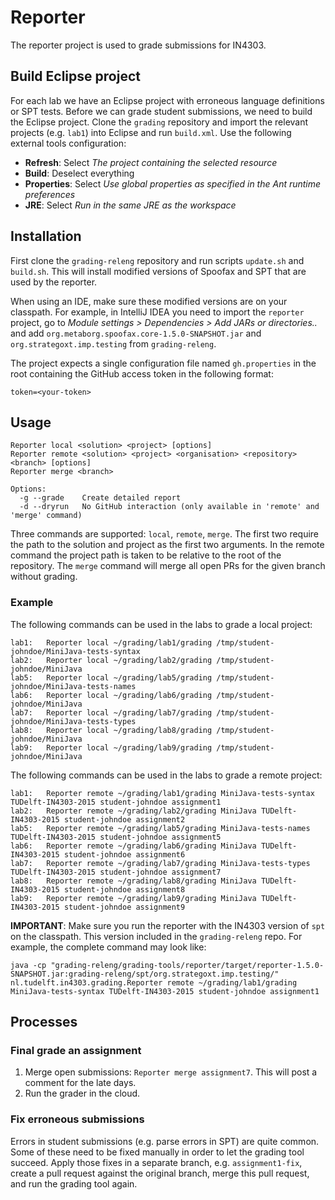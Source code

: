 # Reporter

The reporter project is used to grade submissions for IN4303.

## Build Eclipse project

For each lab we have an Eclipse project with erroneous language definitions or SPT tests.
Before we can grade student submissions, we need to build the Eclipse project.
Clone the `grading` repository and import the relevant projects (e.g. `lab1`) into Eclipse and run `build.xml`.
Use the following external tools configuration:
* **Refresh**: Select *The project containing the selected resource*
* **Build**: Deselect everything
* **Properties**: Select *Use global properties as specified in the Ant runtime preferences*
* **JRE**: Select *Run in the same JRE as the workspace*

## Installation

First clone the `grading-releng` repository and run scripts `update.sh` and `build.sh`. This will install modified versions of Spoofax and SPT that are used by the reporter.

When using an IDE, make sure these modified versions are on your classpath. For example, in IntelliJ IDEA you need to import the `reporter` project, go to *Module settings > Dependencies > Add JARs or directories..* and add
`org.metaborg.spoofax.core-1.5.0-SNAPSHOT.jar` and `org.strategoxt.imp.testing` from `grading-releng`.

The project expects a single configuration file named `gh.properties` in the root containing the GitHub access token in the following
format:

```
token=<your-token>
```

## Usage

```
Reporter local <solution> <project> [options]
Reporter remote <solution> <project> <organisation> <repository> <branch> [options]
Reporter merge <branch>

Options:
  -g --grade    Create detailed report
  -d --dryrun   No GitHub interaction (only available in 'remote' and 'merge' command)
```

Three commands are supported: `local`, `remote`, `merge`. The first two require the path to the solution and project as
the first two arguments. In the remote command the project path is taken to be relative to the root of the repository.
The `merge` command will merge all open PRs for the given branch without grading.

### Example

The following commands can be used in the labs to grade a local project:

```
lab1:	Reporter local ~/grading/lab1/grading /tmp/student-johndoe/MiniJava-tests-syntax
lab2:	Reporter local ~/grading/lab2/grading /tmp/student-johndoe/MiniJava
lab5:	Reporter local ~/grading/lab5/grading /tmp/student-johndoe/MiniJava-tests-names
lab6:	Reporter local ~/grading/lab6/grading /tmp/student-johndoe/MiniJava
lab7:	Reporter local ~/grading/lab7/grading /tmp/student-johndoe/MiniJava-tests-types
lab8:	Reporter local ~/grading/lab8/grading /tmp/student-johndoe/MiniJava
lab9:	Reporter local ~/grading/lab9/grading /tmp/student-johndoe/MiniJava
```

The following commands can be used in the labs to grade a remote project:

```
lab1:	Reporter remote ~/grading/lab1/grading MiniJava-tests-syntax TUDelft-IN4303-2015 student-johndoe assignment1
lab2:	Reporter remote ~/grading/lab2/grading MiniJava TUDelft-IN4303-2015 student-johndoe assignment2
lab5:	Reporter remote ~/grading/lab5/grading MiniJava-tests-names TUDelft-IN4303-2015 student-johndoe assignment5
lab6:	Reporter remote ~/grading/lab6/grading MiniJava TUDelft-IN4303-2015 student-johndoe assignment6
lab7:	Reporter remote ~/grading/lab7/grading MiniJava-tests-types TUDelft-IN4303-2015 student-johndoe assignment7
lab8:	Reporter remote ~/grading/lab8/grading MiniJava TUDelft-IN4303-2015 student-johndoe assignment8
lab9:	Reporter remote ~/grading/lab9/grading MiniJava TUDelft-IN4303-2015 student-johndoe assignment9
```

**IMPORTANT**: Make sure you run the reporter with the IN4303 version of `spt` on the classpath. This version included
in the `grading-releng` repo. For example, the complete command may look like:

```
java -cp "grading-releng/grading-tools/reporter/target/reporter-1.5.0-SNAPSHOT.jar:grading-releng/spt/org.strategoxt.imp.testing/" nl.tudelft.in4303.grading.Reporter remote ~/grading/lab1/grading MiniJava-tests-syntax TUDelft-IN4303-2015 student-johndoe assignment1
```

## Processes

### Final grade an assignment

1. Merge open submissions: `Reporter merge assignment7`. This will post a comment for the late days.
2. Run the grader in the cloud.

### Fix erroneous submissions

Errors in student submissions (e.g. parse errors in SPT) are quite common. Some of these need to be fixed manually in order to let the grading tool succeed. Apply those fixes in a separate branch, e.g. `assignment1-fix`, create a pull request against the original branch, merge this pull request, and run the grading tool again.
